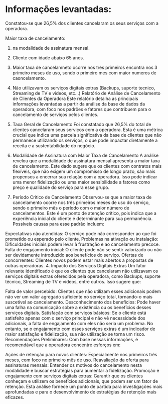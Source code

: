 # Informações levantadas:

Constatou-se que 26,5% dos clientes cancelaram os seus serviços com a operadora.

Maior taxa de cancelamento:
1. na modalidade de assinatura mensal.
2. Cliente com idade abaixo 65 anos.
3. Maior taxa de cancelamneto ocorre nos tres primeiros encontra nos 3 primeiro meses de uso, sendo o primeiro mes com maior numeros de caoncelamento.
4. Não utilizavam os serviços digitais extras (Backups, suporte tecnico, Streaming de TV e videos, etc...)
Relatório de Análise de Cancelamento de Clientes da Operadora
Este relatório detalha as principais informações levantadas a partir da análise da base de dados da operadora, com foco nos padrões e fatores que contribuem para o cancelamento de serviços pelos clientes.

1. Taxa Geral de Cancelamento
Foi constatado que 26,5% do total de clientes cancelaram seus serviços com a operadora. Esta é uma métrica crucial que indica uma parcela significativa da base de clientes que não permanece utilizando os serviços, o que pode impactar diretamente a receita e a sustentabilidade do negócio.



2. Modalidade de Assinatura com Maior Taxa de Cancelamento
A análise revelou que a modalidade de assinatura mensal apresenta a maior taxa de cancelamento. Este dado sugere que os clientes com contratos mais flexíveis, que não exigem um compromisso de longo prazo, são mais propensos a encerrar sua relação com a operadora. Isso pode indicar uma menor fidelização ou uma maior sensibilidade a fatores como preço e qualidade do serviço para esse grupo.

3. Período Crítico de Cancelamento
Observou-se que a maior taxa de cancelamento ocorre nos três primeiros meses de uso do serviço, sendo o primeiro mês o período com o maior número de cancelamentos. Este é um ponto de atenção crítico, pois indica que a experiência inicial do cliente é determinante para sua permanência. Possíveis causas para esse padrão incluem:

Expectativas não atendidas: O serviço pode não corresponder ao que foi prometido ou esperado pelo cliente.
Problemas na ativação ou instalação: Dificuldades iniciais podem levar à frustração e ao cancelamento precoce.
Falta de engajamento inicial: O cliente pode não se sentir valorizado ou não ser devidamente introduzido aos benefícios do serviço.
Ofertas de concorrentes: Clientes novos podem estar mais abertos a propostas de outras operadoras.
4. Impacto dos Serviços Digitais Extras
Um fator relevante identificado é que os clientes que cancelaram não utilizavam os serviços digitais extras oferecidos pela operadora, como Backups, suporte técnico, Streaming de TV e vídeos, entre outros. Isso sugere que:

Falta de valor percebido: Clientes que não utilizam esses adicionais podem não ver um valor agregado suficiente no serviço total, tornando-o mais suscetível ao cancelamento.
Desconhecimento dos benefícios: Pode haver uma falha na comunicação sobre a existência ou os benefícios desses serviços digitais.
Satisfação com serviços básicos: Se o cliente está satisfeito apenas com o serviço principal e não vê necessidade dos adicionais, a falta de engajamento com eles não seria um problema. No entanto, se o engajamento com esses serviços extras é um indicador de maior satisfação e fidelização, sua não utilização se torna um risco.
Recomendações Preliminares:
Com base nessas informações, é recomendável que a operadora concentre esforços em:

Ações de retenção para novos clientes: Especialmente nos primeiros três meses, com foco no primeiro mês de uso.
Reavaliação da oferta para assinaturas mensais: Entender os motivos do cancelamento nesta modalidade e buscar estratégias para aumentar a fidelização.
Promoção e engajamento com serviços digitais extras: Garantir que os clientes conheçam e utilizem os benefícios adicionais, que podem ser um fator de retenção.
Esta análise fornece um ponto de partida para investigações mais aprofundadas e para o desenvolvimento de estratégias de retenção mais eficazes.

